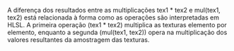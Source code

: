 A diferença dos resultados entre as multiplicações tex1 * tex2 e mul(tex1, tex2) está relacionada à forma como as operações são interpretadas em HLSL. A primeira operação (tex1 * tex2) multiplica as texturas elemento por elemento, enquanto a segunda (mul(tex1, tex2)) opera na multiplicação dos valores resultantes da amostragem das texturas.